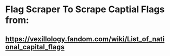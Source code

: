 # Flag Scraper To Scrape Captial Flags from: 
## https://vexillology.fandom.com/wiki/List_of_national_capital_flags
